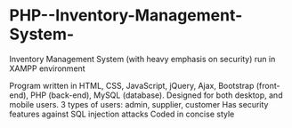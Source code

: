 # PHP--Inventory-Management-System-
Inventory Management System (with heavy emphasis on security) 
run in XAMPP environment

Program written in HTML, CSS, JavaScript, jQuery, Ajax, Bootstrap (front-end), PHP (back-end), MySQL (database). 
Designed for both desktop, and mobile users.
3 types of users: admin, supplier, customer 
Has security features against SQL injection attacks
Coded in concise style
